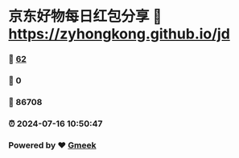 # 京东好物每日红包分享 :link: https://zyhongkong.github.io/jd 
### :page_facing_up: [62](https://zyhongkong.github.io/jd/tag.html) 
### :speech_balloon: 0 
### :hibiscus: 86708 
### :alarm_clock: 2024-07-16 10:50:47 
### Powered by :heart: [Gmeek](https://github.com/Meekdai/Gmeek)
